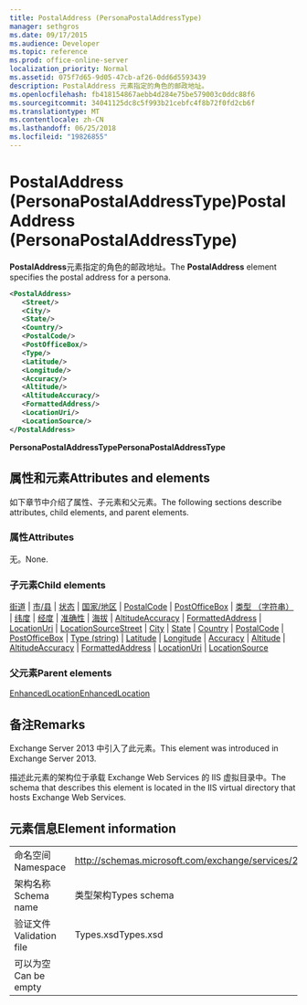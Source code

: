 ```yaml
---
title: PostalAddress (PersonaPostalAddressType)
manager: sethgros
ms.date: 09/17/2015
ms.audience: Developer
ms.topic: reference
ms.prod: office-online-server
localization_priority: Normal
ms.assetid: 075f7d65-9d05-47cb-af26-0dd6d5593439
description: PostalAddress 元素指定的角色的邮政地址。
ms.openlocfilehash: fb418154867aebb4d284e75be579003c0ddc88f6
ms.sourcegitcommit: 34041125dc8c5f993b21cebfc4f8b72f0fd2cb6f
ms.translationtype: MT
ms.contentlocale: zh-CN
ms.lasthandoff: 06/25/2018
ms.locfileid: "19826855"
---
```

# <a name="postaladdress-personapostaladdresstype"></a><span data-ttu-id="db2c3-103">PostalAddress (PersonaPostalAddressType)</span><span class="sxs-lookup"><span data-stu-id="db2c3-103">PostalAddress (PersonaPostalAddressType)</span></span>

<span data-ttu-id="db2c3-104">**PostalAddress**元素指定的角色的邮政地址。</span><span class="sxs-lookup"><span data-stu-id="db2c3-104">The **PostalAddress** element specifies the postal address for a persona.</span></span> 
  
```XML
<PostalAddress>
   <Street/>
   <City/>
   <State/>
   <Country/>
   <PostalCode/>
   <PostOfficeBox/>
   <Type/>
   <Latitude/>
   <Longitude/>
   <Accuracy/>
   <Altitude/>
   <AltitudeAccuracy/>
   <FormattedAddress/>
   <LocationUri/>
   <LocationSource/>
</PostalAddress>
```

 <span data-ttu-id="db2c3-105">**PersonaPostalAddressType**</span><span class="sxs-lookup"><span data-stu-id="db2c3-105">**PersonaPostalAddressType**</span></span>
## <a name="attributes-and-elements"></a><span data-ttu-id="db2c3-106">属性和元素</span><span class="sxs-lookup"><span data-stu-id="db2c3-106">Attributes and elements</span></span>

<span data-ttu-id="db2c3-107">如下章节中介绍了属性、子元素和父元素。</span><span class="sxs-lookup"><span data-stu-id="db2c3-107">The following sections describe attributes, child elements, and parent elements.</span></span>
  
### <a name="attributes"></a><span data-ttu-id="db2c3-108">属性</span><span class="sxs-lookup"><span data-stu-id="db2c3-108">Attributes</span></span>

<span data-ttu-id="db2c3-109">无。</span><span class="sxs-lookup"><span data-stu-id="db2c3-109">None.</span></span>
  
### <a name="child-elements"></a><span data-ttu-id="db2c3-110">子元素</span><span class="sxs-lookup"><span data-stu-id="db2c3-110">Child elements</span></span>

<span data-ttu-id="db2c3-111">[街道](street.md) | [市/县](city.md) | [状态](state-ex15websvcsotherref.md) | [国家/地区](country.md) | [PostalCode](postalcode.md) | [PostOfficeBox](postofficebox.md) | [类型 （字符串）](type-string.md) | [纬度](latitude.md) |  [经度](longitude.md) | [准确性](accuracy.md) | [海拔](altitude.md) | [AltitudeAccuracy](altitudeaccuracy.md) | [FormattedAddress](formattedaddress.md) | [LocationUri](locationuri.md) | [LocationSource](locationsource.md)</span><span class="sxs-lookup"><span data-stu-id="db2c3-111">[Street](street.md) | [City](city.md) | [State](state-ex15websvcsotherref.md) | [Country](country.md) | [PostalCode](postalcode.md) | [PostOfficeBox](postofficebox.md) | [Type (string)](type-string.md) | [Latitude](latitude.md) | [Longitude](longitude.md) | [Accuracy](accuracy.md) | [Altitude](altitude.md) | [AltitudeAccuracy](altitudeaccuracy.md) | [FormattedAddress](formattedaddress.md) | [LocationUri](locationuri.md) | [LocationSource](locationsource.md)</span></span>
  
### <a name="parent-elements"></a><span data-ttu-id="db2c3-112">父元素</span><span class="sxs-lookup"><span data-stu-id="db2c3-112">Parent elements</span></span>

[<span data-ttu-id="db2c3-113">EnhancedLocation</span><span class="sxs-lookup"><span data-stu-id="db2c3-113">EnhancedLocation</span></span>](enhancedlocation.md)
  
## <a name="remarks"></a><span data-ttu-id="db2c3-114">备注</span><span class="sxs-lookup"><span data-stu-id="db2c3-114">Remarks</span></span>

<span data-ttu-id="db2c3-115">Exchange Server 2013 中引入了此元素。</span><span class="sxs-lookup"><span data-stu-id="db2c3-115">This element was introduced in Exchange Server 2013.</span></span>
  
<span data-ttu-id="db2c3-116">描述此元素的架构位于承载 Exchange Web Services 的 IIS 虚拟目录中。</span><span class="sxs-lookup"><span data-stu-id="db2c3-116">The schema that describes this element is located in the IIS virtual directory that hosts Exchange Web Services.</span></span>
  
## <a name="element-information"></a><span data-ttu-id="db2c3-117">元素信息</span><span class="sxs-lookup"><span data-stu-id="db2c3-117">Element information</span></span>

|||
|:-----|:-----|
|<span data-ttu-id="db2c3-118">命名空间</span><span class="sxs-lookup"><span data-stu-id="db2c3-118">Namespace</span></span>  <br/> |http://schemas.microsoft.com/exchange/services/2006/types  <br/> |
|<span data-ttu-id="db2c3-119">架构名称</span><span class="sxs-lookup"><span data-stu-id="db2c3-119">Schema name</span></span>  <br/> |<span data-ttu-id="db2c3-120">类型架构</span><span class="sxs-lookup"><span data-stu-id="db2c3-120">Types schema</span></span>  <br/> |
|<span data-ttu-id="db2c3-121">验证文件</span><span class="sxs-lookup"><span data-stu-id="db2c3-121">Validation file</span></span>  <br/> |<span data-ttu-id="db2c3-122">Types.xsd</span><span class="sxs-lookup"><span data-stu-id="db2c3-122">Types.xsd</span></span>  <br/> |
|<span data-ttu-id="db2c3-123">可以为空</span><span class="sxs-lookup"><span data-stu-id="db2c3-123">Can be empty</span></span>  <br/> ||
   

